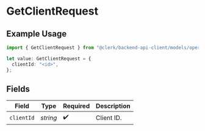 # GetClientRequest

## Example Usage

```typescript
import { GetClientRequest } from "@clerk/backend-api-client/models/operations";

let value: GetClientRequest = {
  clientId: "<id>",
};
```

## Fields

| Field              | Type               | Required           | Description        |
| ------------------ | ------------------ | ------------------ | ------------------ |
| `clientId`         | *string*           | :heavy_check_mark: | Client ID.         |
